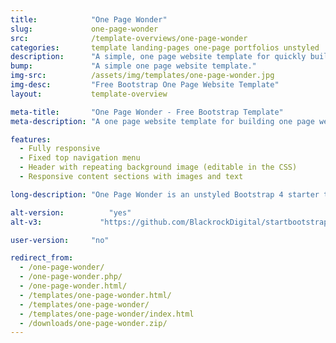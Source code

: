```yaml
---
title:            "One Page Wonder"
slug:             one-page-wonder
src:              /template-overviews/one-page-wonder
categories:       template landing-pages one-page portfolios unstyled
description:      "A simple, one page website template for quickly building one page websites using Bootstrap 4."
bump:             "A simple one page website template."
img-src:          /assets/img/templates/one-page-wonder.jpg
img-desc:         "Free Bootstrap One Page Website Template"
layout:           template-overview

meta-title:       "One Page Wonder - Free Bootstrap Template"
meta-description: "A one page website template for building one page websites using Bootstrap 4. All Start Bootstrap templates are free to download and open source."

features:
  - Fully responsive
  - Fixed top navigation menu
  - Header with repeating background image (editable in the CSS)
  - Responsive content sections with images and text

long-description: "One Page Wonder is an unstyled Bootstrap 4 starter template for quickly creating one page websites in Bootstrap."

alt-version:		  "yes"
alt-v3:		        "https://github.com/BlackrockDigital/startbootstrap-one-page-wonder/tree/v3-legacy"

user-version:     "no"

redirect_from:
  - /one-page-wonder/
  - /one-page-wonder.php/
  - /one-page-wonder.html/
  - /templates/one-page-wonder.html/
  - /templates/one-page-wonder/
  - /templates/one-page-wonder/index.html
  - /downloads/one-page-wonder.zip/
---
```

